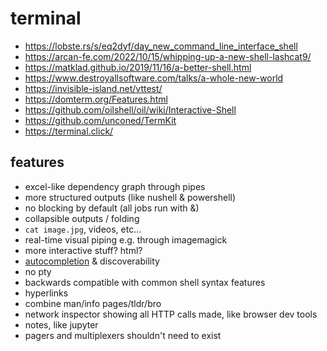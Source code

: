 # terminal

* https://lobste.rs/s/eq2dyf/day_new_command_line_interface_shell
* https://arcan-fe.com/2022/10/15/whipping-up-a-new-shell-lashcat9/
* https://matklad.github.io/2019/11/16/a-better-shell.html
* https://www.destroyallsoftware.com/talks/a-whole-new-world
* https://invisible-island.net/vttest/
* https://domterm.org/Features.html
* https://github.com/oilshell/oil/wiki/Interactive-Shell
* https://github.com/unconed/TermKit
* https://terminal.click/

## features
* excel-like dependency graph through pipes
* more structured outputs (like nushell & powershell)
* no blocking by default (all jobs run with &)
* collapsible outputs / folding
* `cat image.jpg`, videos, etc...
* real-time visual piping e.g. through imagemagick
* more interactive stuff? html?
* [autocompletion](https://fig.io/) & discoverability
* no pty
* backwards compatible with common shell syntax features
* hyperlinks
* combine man/info pages/tldr/bro
* network inspector showing all HTTP calls made, like browser dev tools
* notes, like jupyter
* pagers and multiplexers shouldn't need to exist
